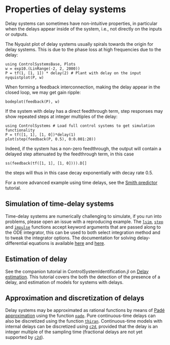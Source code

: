 # Properties of delay systems
Delay systems can sometimes have non-intuitive properties, in particular when the delays appear inside of the system, i.e., not directly on the inputs or outputs. 

The Nyquist plot of delay systems usually spirals towards the origin for delay systems. This is due to the phase loss at high frequencies due to the delay:
```@example DELAY
using ControlSystemsBase, Plots
w = exp10.(LinRange(-2, 2, 2000))
P = tf(1, [1, 1]) * delay(2) # Plant with delay on the input
nyquistplot(P, w)
```

When forming a feedback interconnection, making the delay appear in the closed loop, we may get gain ripple:
```@example DELAY
bodeplot(feedback(P), w)
```

If the system with delay has a direct feedthrough term, step responses may show repeated steps at integer multiples of the delay:
```@example DELAY
using ControlSystems # Load full control systems to get simulation functionality
P = tf([1, 1], [1, 0])*delay(1)
plot(step(feedback(P, 0.5), 0:0.001:20))
```
Indeed, if the system has a non-zero feedthrough, the output will contain a delayed step attenuated by the feedthrough term, in this case
```@example DELAY
ss(feedback(tf([1, 1], [1, 0]))).D[]
```
the steps will thus in this case decay exponentially with decay rate 0.5. 

For a more advanced example using time delays, see the [Smith predictor](@ref) tutorial.

## Simulation of time-delay systems
Time-delay systems are numerically challenging to simulate, if you run into problems, please open an issue with a reproducing example. The [`lsim`](@ref), [`step`](@ref) and [`impulse`](@ref) functions accept keyword arguments that are passed along to the ODE integrator, this can be used to both select integration method and to tweak the integrator options. The documentation for solving delay-differential equations is available [here](https://diffeq.sciml.ai/latest/types/dde_types/) and [here](https://diffeq.sciml.ai/latest/tutorials/dde_example/).

## Estimation of delay
See the companion tutorial in ControlSystemIdentification.jl on [Delay estimation](https://baggepinnen.github.io/ControlSystemIdentification.jl/dev/examples/delayest/). This tutorial covers the both the detection of the presence of a delay, and estimation of models for systems with delays.

## Approximation and discretization of delays
Delay systems may be approximated as rational functions by means of [Padé approximation](https://en.wikipedia.org/wiki/Pad%C3%A9_approximant) using the function [`pade`](@ref). Pure continuous-time delays can also be discretized using the function [`thiran`](@ref). Continuous-time models with internal delays can be discretized using [`c2d`](@ref), provided that the delay is an integer multiple of the sampling time (fractional delays are not yet supported by [`c2d`](@ref)).